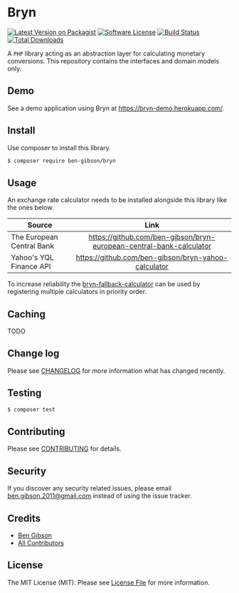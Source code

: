 # Bryn

[![Latest Version on Packagist][ico-version]][link-packagist]
[![Software License][ico-license]](LICENSE.md)
[![Build Status](https://travis-ci.org/ben-gibson/bryn.svg?branch=master)](https://travis-ci.org/ben-gibson/bryn)
[![Total Downloads][ico-downloads]][link-downloads]


A `PHP` library acting as an abstraction layer for calculating monetary conversions. This repository contains the interfaces and domain models only.

## Demo

See a demo application using Bryn at https://bryn-demo.herokuapp.com/.

## Install

Use composer to install this library.

``` bash
$ composer require ben-gibson/bryn
```

## Usage

An exchange rate calculator needs to be installed alongside this library like the ones below.

| Source        | Link           |  
| ------------- |:-------------:|   
| The European Central Bank | https://github.com/ben-gibson/bryn-european-central-bank-calculator |
| Yahoo's YQL Finance API | https://github.com/ben-gibson/bryn-yahoo-calculator |

To increase reliability the [bryn-fallback-calculator](https://github.com/ben-gibson/bryn-fallback-calculator) can be used by registering multiple calculators in priority order.

## Caching

TODO

## Change log

Please see [CHANGELOG](CHANGELOG.md) for more information what has changed recently.

## Testing

``` bash
$ composer test
```

## Contributing

Please see [CONTRIBUTING](CONTRIBUTING.md) for details.

## Security

If you discover any security related issues, please email ben.gibson.2011@gmail.com instead of using the issue tracker.

## Credits

- [Ben Gibson][link-author]
- [All Contributors][link-contributors]

## License

The MIT License (MIT). Please see [License File](LICENSE.md) for more information.

[ico-version]: https://img.shields.io/packagist/v/ben-gibson/bryn.svg?style=flat-square
[ico-downloads]: https://img.shields.io/packagist/dt/ben-gibson/bryn.svg?style=flat-square
[link-packagist]: https://packagist.org/packages/ben-gibson/bryn
[link-downloads]: https://packagist.org/packages/ben-gibson/bryn
[ico-license]: https://img.shields.io/badge/license-MIT-blue.svg?style=flat-square
[link-author]: https://github.com/ben-gibson
[link-contributors]: ../../contributors
